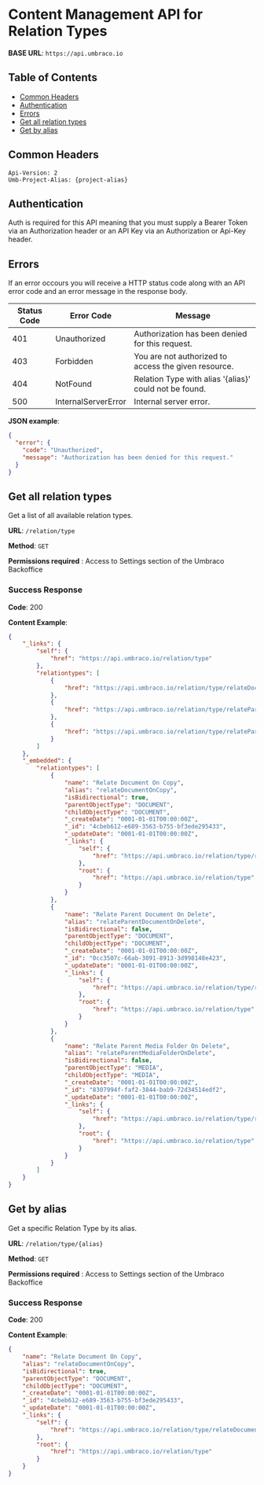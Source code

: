# Content Management API for Relation Types

**BASE URL**: `https://api.umbraco.io`


## Table of Contents
* [Common Headers](#common-headers)
* [Authentication](#authentication)
* [Errors](#errors)
* [Get all relation types](#get-all-relation-types)
* [Get by alias](#get-by-alias)

## Common Headers

```http
Api-Version: 2
Umb-Project-Alias: {project-alias}
```

## Authentication

Auth is required for this API meaning that you must supply a Bearer Token via an Authorization header or an API Key via an Authorization or Api-Key header.

## Errors

If an error occours you will receive a HTTP status code along with an API error code and an error message in the response body.

| Status Code | Error Code           | Message                                                                  |
| ----------- | -------------------- | ------------------------------------------------------------------------ |
| 401         | Unauthorized         | Authorization has been denied for this request.                          |
| 403         | Forbidden            | You are not authorized to access the given resource.                     |
| 404         | NotFound             | Relation Type with alias '{alias}' could not be found.                   |
| 500         | InternalServerError  | Internal server error.                                                   |

**JSON example**:

```json
{
  "error": {
    "code": "Unauthorized",
    "message": "Authorization has been denied for this request."
  }
}
```

## Get all relation types

Get a list of all available relation types.

**URL**: `/relation/type`

**Method**: `GET`

**Permissions required** : Access to Settings section of the Umbraco Backoffice

### Success Response

**Code**: 200

**Content Example**:

```json
{
    "_links": {
        "self": {
            "href": "https://api.umbraco.io/relation/type"
        },
        "relationtypes": [
            {
                "href": "https://api.umbraco.io/relation/type/relateDocumentOnCopy"
            },
            {
                "href": "https://api.umbraco.io/relation/type/relateParentDocumentOnDelete"
            },
            {
                "href": "https://api.umbraco.io/relation/type/relateParentMediaFolderOnDelete"
            }
        ]
    },
    "_embedded": {
        "relationtypes": [
            {
                "name": "Relate Document On Copy",
                "alias": "relateDocumentOnCopy",
                "isBidirectional": true,
                "parentObjectType": "DOCUMENT",
                "childObjectType": "DOCUMENT",
                "_createDate": "0001-01-01T00:00:00Z",
                "_id": "4cbeb612-e689-3563-b755-bf3ede295433",
                "_updateDate": "0001-01-01T00:00:00Z",
                "_links": {
                    "self": {
                        "href": "https://api.umbraco.io/relation/type/relateDocumentOnCopy"
                    },
                    "root": {
                        "href": "https://api.umbraco.io/relation/type"
                    }
                }
            },
            {
                "name": "Relate Parent Document On Delete",
                "alias": "relateParentDocumentOnDelete",
                "isBidirectional": false,
                "parentObjectType": "DOCUMENT",
                "childObjectType": "DOCUMENT",
                "_createDate": "0001-01-01T00:00:00Z",
                "_id": "0cc3507c-66ab-3091-8913-3d998148e423",
                "_updateDate": "0001-01-01T00:00:00Z",
                "_links": {
                    "self": {
                        "href": "https://api.umbraco.io/relation/type/relateParentDocumentOnDelete"
                    },
                    "root": {
                        "href": "https://api.umbraco.io/relation/type"
                    }
                }
            },
            {
                "name": "Relate Parent Media Folder On Delete",
                "alias": "relateParentMediaFolderOnDelete",
                "isBidirectional": false,
                "parentObjectType": "MEDIA",
                "childObjectType": "MEDIA",
                "_createDate": "0001-01-01T00:00:00Z",
                "_id": "8307994f-faf2-3844-bab9-72d34514edf2",
                "_updateDate": "0001-01-01T00:00:00Z",
                "_links": {
                    "self": {
                        "href": "https://api.umbraco.io/relation/type/relateParentMediaFolderOnDelete"
                    },
                    "root": {
                        "href": "https://api.umbraco.io/relation/type"
                    }
                }
            }
        ]
    }
}
```

## Get by alias

Get a specific Relation Type by its alias.

**URL**: `/relation/type/{alias}`

**Method**: `GET`

**Permissions required** : Access to Settings section of the Umbraco Backoffice

### Success Response

**Code**: 200

**Content Example**:

```json
{
    "name": "Relate Document On Copy",
    "alias": "relateDocumentOnCopy",
    "isBidirectional": true,
    "parentObjectType": "DOCUMENT",
    "childObjectType": "DOCUMENT",
    "_createDate": "0001-01-01T00:00:00Z",
    "_id": "4cbeb612-e689-3563-b755-bf3ede295433",
    "_updateDate": "0001-01-01T00:00:00Z",
    "_links": {
        "self": {
            "href": "https://api.umbraco.io/relation/type/relateDocumentOnCopy"
        },
        "root": {
            "href": "https://api.umbraco.io/relation/type"
        }
    }
}
```
